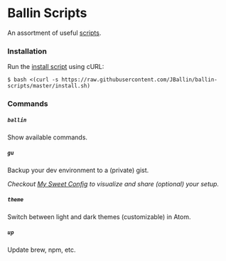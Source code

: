 # Ballin Scripts

An assortment of useful [scripts](#commands).

### Installation

Run the [install script](install.sh) using cURL:

```shell
$ bash <(curl -s https://raw.githubusercontent.com/JBallin/ballin-scripts/master/install.sh)
```

### Commands

##### `ballin`

Show available commands.

##### `gu`

Backup your dev environment to a (private) gist.

*Checkout [My Sweet Config](https://sweet-config.herokuapp.com) to visualize and share (optional) your setup.*

##### `theme`

Switch between light and dark themes (customizable) in Atom.

##### `up`

Update brew, npm, etc.
